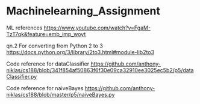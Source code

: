# Machinelearning_Assignment

ML references
https://www.youtube.com/watch?v=FgaM-TzT7qk&feature=emb_imp_woyt

qn.2
For converting from Python 2 to 3
https://docs.python.org/3/library/2to3.html#module-lib2to3

Code reference for dataClassifier
https://github.com/anthony-niklas/cs188/blob/341f854af50863f6f30e09ca32910ee3025ec5b2/p5/dataClassifier.py

Code reference for naiveBayes
https://github.com/anthony-niklas/cs188/blob/master/p5/naiveBayes.py
